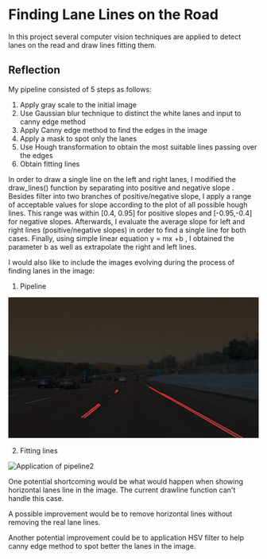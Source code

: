 # Finding Lane Lines on the Road 

In this project several computer vision techniques are applied to detect lanes on the read and draw lines fitting them.

## Reflection

My pipeline consisted of 5 steps as follows:
1. Apply gray scale to the initial image
2. Use Gaussian blur technique to distinct the white lanes and input to canny edge method
3. Apply Canny edge method to find the edges in the image
4. Apply a mask to spot only the lanes
5. Use Hough transformation to obtain the most suitable lines passing over the edges 
6. Obtain fitting lines 

In order to draw a single line on the left and right lanes, I modified the draw_lines() function by separating into positive and negative slope . Besides filter into two branches of positive/negative slope, I apply a range of acceptable values for slope according to the plot of all possible hough lines. This range was within [0.4, 0.95] for positive slopes and [-0.95,-0.4] for negative slopes. Afterwards, I evaluate the average slope for left and right lines (positive/negative slopes) in order to find a single line for both cases. Finally, using simple linear equation  y = mx +b , I obtained the parameter b as well as extrapolate the right and left lines.


I would also like to include the images evolving during the process of finding lanes in the image:

1. Pipeline

![Application of pipeline](https://github.com/BrunoEduardoCSantos/Finding-lane-lines-on-the-road/blob/master/test_images_lines/houghlinessolidWhiteCurve.jpg.jpg)

 2. Fitting lines
 
![Application of pipeline2](https://github.com/BrunoEduardoCSantos/Finding-lane-lines-on-the-road/tree/master/test_output_images/messigraysolidWhiteCurve.jpg.png)


One potential shortcoming would be what would happen when showing horizontal lanes line in the image. The current drawline function can't handle this case.

A possible improvement would be to remove horizontal lines without removing the real lane lines.

Another potential improvement could be to application HSV filter to help canny edge method to spot better the lanes in the image.
